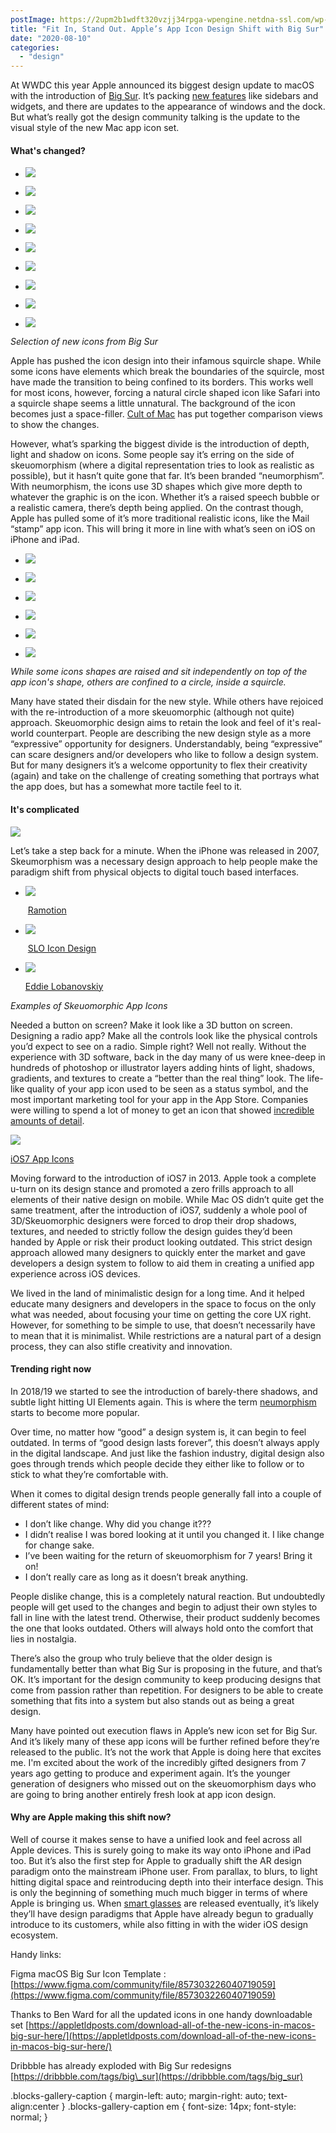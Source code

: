 ```yaml
---
postImage: https://2upm2b1wdft320vzjj34rpga-wpengine.netdna-ssl.com/wp-content/uploads/2020/07/Screenshot-2020-07-06-10.59.20.png.webp
title: "Fit In, Stand Out. Apple’s App Icon Design Shift with Big Sur"
date: "2020-08-10"
categories: 
  - "design"
---
```


At WWDC this year Apple announced its biggest design update to macOS with the introduction of [Big Sur](https://www.apple.com/macos/big-sur-preview/). It’s packing [new features](https://developer.apple.com/videos/play/wwdc2020/10104/) like sidebars and widgets, and there are updates to the appearance of windows and the dock. But what’s really got the design community talking is the update to the visual style of the new Mac app icon set. 

#### What's changed?

- ![](images/calculator-1024x1024.png)
    
- ![](images/keychain-1024x1024.png)
    
- ![](images/messages-1-1024x1024.png)
    
- ![](images/quicktime-1024x1024.png)
    
- ![](images/findmy-1024x1024.png)
    
- ![](images/chess-1024x1024.png)
    
- ![](images/imagecapture-1024x1024.png)
    
- ![](images/automator-1024x1024.png)
    
- ![](images/colorsync-1024x1024.png)
    

_Selection of new icons from Big Sur_

Apple has pushed the icon design into their infamous squircle shape. While some icons have elements which break the boundaries of the squircle, most have made the transition to being confined to its borders. This works well for most icons, however, forcing a natural circle shaped icon like Safari into a squircle shape seems a little unnatural. The background of the icon becomes just a space-filler. [Cult of Mac](https://www.cultofmac.com/715717/fantastic-fugly-all-new-app-icons-macos-big-sur/) has put together comparison views to show the changes.

However, what’s sparking the biggest divide is the introduction of depth, light and shadow on icons. Some people say it’s erring on the side of skeuomorphism (where a digital representation tries to look as realistic as possible), but it hasn’t quite gone that far. It’s been branded “neumorphism”. With neumorphism, the icons use 3D shapes which give more depth to whatever the graphic is on the icon. Whether it’s a raised speech bubble or a realistic camera, there’s depth being applied. On the contrast though, Apple has pulled some of it’s more traditional realistic icons, like the Mail “stamp” app icon. This will bring it more in line with what’s seen on iOS on iPhone and iPad. 

- ![](images/mail-1024x1024.png)
    
- ![](images/appstore-1024x1024.png)
    
- ![](images/facetime-1024x1024.png)
    
- ![](images/airportutility-1024x1024.png)
    
- ![](images/timemachine-1024x1024.png)
    
- ![](images/safari-1-1024x1024.png)
    

_While some icons shapes are raised and sit independently on top of the app icon's shape, others are confined to a circle, inside a squircle._

Many have stated their disdain for the new style. While others have rejoiced with the re-introduction of a more skeuomorphic (although not quite) approach. Skeuomorphic design aims to retain the look and feel of it's real-world counterpart. People are describing the new design style as a more “expressive” opportunity for designers. Understandably, being “expressive” can scare designers and/or developers who like to follow a design system. But for many designers it’s a welcome opportunity to flex their creativity (again) and take on the challenge of creating something that portrays what the app does, but has a somewhat more tactile feel to it. 

#### It's complicated

![](images/image-3.png)

Let’s take a step back for a minute. When the iPhone was released in 2007, Skeumorphism was a necessary design approach to help people make the paradigm shift from physical objects to digital touch based interfaces.

- ![](images/image-5.png)
    
     [Ramotion](https://dribbble.com/Ramotion)
    
- ![](images/image.jpeg)
    
     [SLO Icon Design](https://dribbble.com/sloicondesign)
    
- ![](images/image-7.png)
    
    [Eddie Lobanovskiy](https://dribbble.com/lobanovskiy) 
    

_Examples of Skeuomorphic App Icons_

Needed a button on screen? Make it look like a 3D button on screen. Designing a radio app? Make all the controls look like the physical controls you’d expect to see on a radio. Simple right? Well not really. Without the experience with 3D software, back in the day many of us were knee-deep in hundreds of photoshop or illustrator layers adding hints of light, shadows, gradients, and textures to create a “better than the real thing” look. The life-like quality of your app icon used to be seen as a status symbol, and the most important marketing tool for your app in the App Store. Companies were willing to spend a lot of money to get an icon that showed [incredible amounts of detail](https://web3canvas.com/20-super-natural-skeuomorphic-ios-icons-for-inspiration/). 

![](images/image-2.jpeg)

[iOS7 App Icons](https://www.deviantart.com/mozainuddin/art/All-of-iOS-7-s-icons-Beta-1-PSD-377843099)

Moving forward to the introduction of iOS7 in 2013. Apple took a complete u-turn on its design stance and promoted a zero frills approach to all elements of their native design on mobile. While Mac OS didn’t quite get the same treatment, after the introduction of iOS7, suddenly a whole pool of 3D/Skeuomorphic designers were forced to drop their drop shadows, textures, and needed to strictly follow the design guides they’d been handed by Apple or risk their product looking outdated. This strict design approach allowed many designers to quickly enter the market and gave developers a design system to follow to aid them in creating a unified app experience across iOS devices.

We lived in the land of minimalistic design for a long time. And it helped educate many designers and developers in the space to focus on the only what was needed, about focusing your time on getting the core UX right. However, for something to be simple to use, that doesn’t necessarily have to mean that it is minimalist. While restrictions are a natural part of a design process, they can also stifle creativity and innovation.

#### Trending right now

In 2018/19 we started to see the introduction of barely-there shadows, and subtle light hitting UI Elements again. This is where the term [neumorphism](https://uxdesign.cc/neumorphism-in-user-interfaces-b47cef3bf3a6) starts to become more popular.

Over time, no matter how “good” a design system is, it can begin to feel outdated. In terms of “good design lasts forever”, this doesn’t always apply in the digital landscape. And just like the fashion industry, digital design also goes through trends which people decide they either like to follow or to stick to what they’re comfortable with. 

When it comes to digital design trends people generally fall into a couple of different states of mind:

- I don’t like change. Why did you change it???
- I didn’t realise I was bored looking at it until you changed it. I like change for change sake.
- I’ve been waiting for the return of skeuomorphism for 7 years! Bring it on! 
- I don’t really care as long as it doesn’t break anything. 

People dislike change, this is a completely natural reaction. But undoubtedly people will get used to the changes and begin to adjust their own styles to fall in line with the latest trend. Otherwise, their product suddenly becomes the one that looks outdated. Others will always hold onto the comfort that lies in nostalgia.

There’s also the group who truly believe that the older design is fundamentally better than what Big Sur is proposing in the future, and that’s OK. It’s important for the design community to keep producing designs that come from passion rather than repetition. For designers to be able to create something that fits into a system but also stands out as being a great design.

Many have pointed out execution flaws in Apple’s new icon set for Big Sur. And it’s likely many of these app icons will be further refined before they’re released to the public. It’s not the work that Apple is doing here that excites me. I'm excited about the work of the incredibly gifted designers from 7 years ago getting to produce and experiment again. It’s the younger generation of designers who missed out on the skeuomorphism days who are going to bring another entirely fresh look at app icon design. 

#### Why are Apple making this shift now? 

Well of course it makes sense to have a unified look and feel across all Apple devices. This is surely going to make its way onto iPhone and iPad too. But it’s also the first step for Apple to gradually shift the AR design paradigm onto the mainstream iPhone user. From parallax, to blurs, to light hitting digital space and reintroducing depth into their interface design. This is only the beginning of something much much bigger in terms of where Apple is bringing us. When [smart glasses](https://www.macrumors.com/roundup/apple-glasses/) are released eventually, it’s likely they’ll have design paradigms that Apple have already begun to gradually introduce to its customers, while also fitting in with the wider iOS design ecosystem.

Handy links:

Figma macOS Big Sur Icon Template : [https://www.figma.com/community/file/857303226040719059](https://www.figma.com/community/file/857303226040719059)

Thanks to Ben Ward for all the updated icons in one handy downloadable set [https://appletldposts.com/download-all-of-the-new-icons-in-macos-big-sur-here/](https://appletldposts.com/download-all-of-the-new-icons-in-macos-big-sur-here/)

Dribbble has already exploded with Big Sur redesigns [https://dribbble.com/tags/big\_sur](https://dribbble.com/tags/big_sur)

.blocks-gallery-caption { margin-left: auto; margin-right: auto; text-align:center } .blocks-gallery-caption em { font-size: 14px; font-style: normal; }
